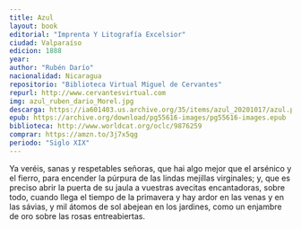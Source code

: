 ```yaml
---
title: Azul
layout: book
editorial: "Imprenta Y Litografía Excelsior"
ciudad: Valparaíso
edicion: 1888
year: 
author: "Rubén Darío"
nacionalidad: Nicaragua
repositorio: "Biblioteca Virtual Miguel de Cervantes"
repurl: http://www.cervantesvirtual.com
img: azul_ruben_dario_Morel.jpg
descarga: https://ia601403.us.archive.org/35/items/azul_20201017/azul.pdf
epub: https://archive.org/download/pg55616-images/pg55616-images.epub
biblioteca: http://www.worldcat.org/oclc/9876259
comprar: https://amzn.to/3j7x5qg
periodo: "Siglo XIX"
---
```

 
Ya veréis, sanas y respetables señoras, que hai algo mejor que el arsénico y el fierro, para encender la púrpura de las lindas mejillas virginales; y, que es preciso abrir la puerta de su jaula a vuestras avecitas encantadoras, sobre todo, cuando llega el tiempo de la primavera y hay ardor en las venas y en las sávias, y mil átomos de sol abejean en los jardines, como un enjambre de oro sobre las rosas entreabiertas.
